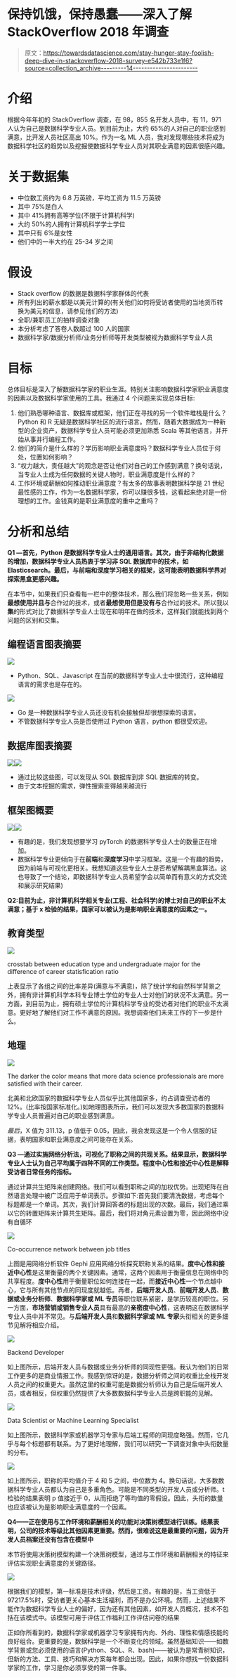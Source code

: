 # 保持饥饿，保持愚蠢——深入了解 StackOverflow 2018 年调查

> 原文：<https://towardsdatascience.com/stay-hunger-stay-foolish-deep-dive-in-stackoverflow-2018-survey-e542b733e1f6?source=collection_archive---------14----------------------->

# 介绍

根据今年年初的 StackOverflow 调查，在 98，855 名开发人员中，有 11，971 人认为自己是数据科学专业人员。到目前为止，大约 65%的人对自己的职业感到满意，比开发人员社区高出 10%。作为一名 ML 人员，我对发现哪些技术将成为数据科学社区的趋势以及挖掘使数据科学专业人员对其职业满意的因素很感兴趣。

# 关于数据集

*   中位数工资约为 6.8 万英镑，平均工资为 11.5 万英镑
*   其中 75%是白人
*   其中 41%拥有高等学位(不限于计算机科学)
*   大约 50%的人拥有计算机科学学士学位
*   其中只有 6%是女性
*   他们中的一半大约在 25-34 岁之间

# 假设

*   Stack overflow 的数据是数据科学家群体的代表
*   所有列出的薪水都是以美元计算的(有关他们如何将受访者使用的当地货币转换为美元的信息，请参见他们的方法)
*   全职/兼职员工的抽样调查对象
*   本分析考虑了答卷人数超过 100 人的国家
*   数据科学家/数据分析师/业务分析师等开发类型被视为数据科学专业人员

# 目标

总体目标是深入了解数据科学家的职业生涯。特别关注影响数据科学家职业满意度的因素以及数据科学家使用的工具。我通过 4 个问题来实现总体目标:

1.  他们熟悉哪种语言、数据库或框架，他们正在寻找的另一个软件堆栈是什么？Python 和 R 无疑是数据科学社区的流行语言。然而，随着大数据成为一种新型的企业资产，数据科学专业人员可能必须更加熟悉 Scala 等其他语言，并开始从事并行编程工作。
2.  他们的简介是什么样的？学历影响职业满意度吗？数据科学专业人员位于何处，位置如何影响？
3.  “权力越大，责任越大”的观念是否让他们对自己的工作感到满意？换句话说，当专业人士成为任何数据的关键人物时，职业满意度是什么样的？
4.  工作环境或薪酬如何推动职业满意度？有太多的故事表明数据科学是 21 世纪最性感的工作，作为一名数据科学家，你可以赚很多钱，这看起来绝对是一份理想的工作。金钱真的是职业满意度的重中之重吗？

# 分析和总结

**Q1 —首先，Python 是数据科学专业人士的通用语言。其次，由于非结构化数据的增加，数据科学专业人员热衷于学习非 SQL 数据库中的技术，如 Elasticsearch。最后，与前端和深度学习相关的框架，这可能表明数据科学界对探索黑盒更感兴趣。**

在本节中，如果我们只查看每一栏中的整体技术，那么我们将忽略一些关系，例如**最想使用并且与**合作过的技术，或者**最想使用但是没有与**合作过的技术。所以我以**集**的形式对比了数据科学专业人士现在和明年在做的技术，这样我们就能找到两个问题的区别和交集。

## 编程语言图表摘要

![](img/1537e32559b5e19a4c3de2724a5f43db.png)

*   Python、SQL、Javascript 在当前的数据科学专业人士中很流行，这种编程语言的需求也是存在的。

![](img/d59433ab4d57e486bda7487ed076bff1.png)

*   Go 是一种数据科学专业人员还没有机会接触但却很想探索的语言。
*   不管数据科学专业人员是否使用过 Python 语言，python 都很受欢迎。

## 数据库图表摘要

![](img/b7834baf1ad57feef5fb0f05925f1927.png)![](img/84b64b2e2952eabf791f4053126aa501.png)

*   通过比较这些图，可以发现从 SQL 数据库到非 SQL 数据库的转变。
*   由于文本挖掘的需求，弹性搜索变得越来越流行

## 框架图概要

![](img/d80e5aa6ab8ba0a0903dc1302a6b2d89.png)![](img/5fe5d2578d80c172503507b6daadef9e.png)

*   有趣的是，我们发现想要学习 pyTorch 的数据科学专业人士的数量正在增加。
*   数据科学专业更倾向于在**前端**和**深度学习**中学习框架。这是一个有趣的趋势，因为前端与可视化更相关。我想知道这些专业人士是否希望解耦黑盒算法。这也导致了一个结论，即数据科学专业人员希望学会以简单而有意义的方式交流和展示研究结果)

**Q2:目前为止，非计算机科学相关专业(工程、社会科学)的博士对自己的职业不太满意；基于 x 检验的结果，国家可以被认为是影响职业满意度的因素之一。**

## 教育类型

![](img/2c3e4c7b0c749752988f477ceccdff15.png)

crosstab between education type and undergraduate major for the difference of career statisfication ratio

上表显示了各组之间的比率差异(满意与不满意)，除了统计学和自然科学背景之外，拥有非计算机科学本科专业博士学位的专业人士对他们的状况不太满意。另一方面，到目前为止，拥有硕士学位的计算机科学专业的受访者对他们的职业不太满意。更好地了解他们对工作不满意的原因。我想调查他们未来工作的下一步是什么。

## 地理

![](img/3b9d6d3418493f840594387389f9212f.png)

The darker the color means that more data science professionals are more satisfied with their career.

北美和北欧国家的数据科学专业人员似乎比其他国家多，约占调查受访者的 12%。(比率按国家标准化。)如地理图表所示，我们可以发现大多数国家的数据科学专业人员普遍对自己的职业感到满意。

*最后*，X 值为 311.13，p 值低于 0.05，因此，我会发现这是一个令人信服的证据，表明国家和职业满意度之间可能存在关系。

**Q3 —通过实施网络分析法，可视化了职称之间的共现关系。结果显示，数据科学专业人士认为自己平均属于四种不同的工作类型。程度中心性和接近中心性是解释受访者日常任务的指标。**

通过计算共生矩阵来创建网络。我们可以看到职称之间的加权优势。出现矩阵在自然语言处理中被广泛应用于单词表示。步骤如下:首先我们要清洗数据，考虑每个标题都是一个单词。其次，我们计算回答者的标题出现的次数。最后，我们通过乘以它的转置矩阵来计算共生矩阵。最后，我们将对角元素设置为零，因此网络中没有自循环

![](img/9ad63c99aa0bb3f3817066684af43ba6.png)

Co-occurrence network between job titles

上图是用网络分析软件 Gephi 应用网络分析探究职称关系的结果。**度中心性和接近中心性**是这里衡量的两个关键因素。通常，这两个因素用于衡量信息在网络中的共享程度。**度中心性**用于衡量职位如何连接在一起，而**接近中心性**一个节点越中心，它与所有其他节点的同现度就越低。再者，**后端开发人员**、**前端开发人员**、**数据或业务分析师**、**数据科学家或 ML 专员**等职位联系紧密，是学历较高的职位。另一方面，**市场营销或销售专业人员**具有最高的**亲密度中心性**，这表明这在数据科学专业人员中并不常见。与**后端开发人员**和**数据科学家或 ML 专家**头衔相关的更多细节见解将相应介绍。

![](img/eaacc3f610af6c1f8680781b74c47919.png)

Backend Developer

如上图所示，后端开发人员与数据或业务分析师的同现性更强。我认为他们的日常工作更多的是商业情报工作。我感到惊讶的是，数据分析师之间的权重比全栈开发人员之间的权重更大。虽然这里的权重可能是数据分析师认为自己是后端开发人员，或者相反，但权重仍然提供了大多数数据科学专业人员是跨职能的见解。

![](img/38d2ccd120ff23aae3a55a630aac68c7.png)

Data Scientist or Machine Learning Specialist

如上图所示，数据科学家或机器学习专家与后端工程师的同现度略强。然而，它几乎与每个标题都有联系。为了更好地理解，我们可以研究一下调查对象中头衔数量的分布。

![](img/349e42bd05d5cd713a6d7c7530d8d21e.png)

如上图所示，职称的平均值介于 4 和 5 之间，中位数为 4。换句话说，大多数数据科学专业人员都认为自己是多重角色。可能是不同类型的开发人员或分析师。t 检验的结果表明 p 值接近于 0，从而拒绝了等均值的零假设。因此，头衔的数量也应该被认为是影响职业满意度的一个因素。

**Q4——正在使用与工作环境和薪酬相关的功能对决策树模型进行训练。结果表明，公司的技术等级比其他因素更重要。然而，很难说这是最重要的问题，因为开发人员档案还没有包含在模型中**

本节将使用决策树模型构建一个决策树模型，通过与工作环境和薪酬相关的特征来评估实现职业满意度的关键路径。

![](img/2c557bdc140410171e492381403ae2b9.png)

根据我们的模型，第一标准是技术评级，然后是工资。有趣的是，当工资低于 97217.5%时，受访者更关心基本生活福利，而不是办公环境。然而，上述结果不能作为数据科学专业人士的偏好，因为还有其他因素，如开发人员概况，技术不包括在该模式中。该模型可用于评估工作福利工作评估问卷的结果

正如你所看到的，数据科学家或机器学习专家拥有内向、外向、理性和情感技能的良好组合。更重要的是，数据科学是一个不断变化的领域。虽然基础知识——如数学背景或您必须使用的语言(Python、SQL、R、bash)——被认为是常青树知识，但新的方法、工具、技巧和解决方案每年都会出现。因此，如果你想找一份数据科学家的工作，学习是你必须享受的第一件事。